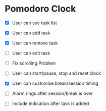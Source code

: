 # Pomodoro Clock

- [x] User can see task list
- [x] User can add task
- [x] User can remove task
- [ ] User can edit task
- [ ] Fix scrolling Problem
- [ ] User can start/pause, stop and reset clock
- [x] User can customise break/session timing
      <br>

- [ ] Alarm rings after session/break is over
- [ ] Include indication after task is added
